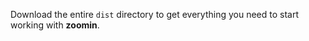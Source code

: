 Download the entire ```dist``` directory to get everything you need to start working with **zoomin**.
